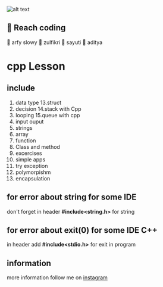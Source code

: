 ![alt text](https://www.educative.io/api/page/5393602882568192/image/download/6038586442907648)
## :boy: Reach coding
:boy: arfy slowy
:boy: zulfikri
:boy: sayuti
:boy: aditya 

# cpp Lesson
## include
1. data type              13.struct
2. decision               14.stack with Cpp
3. looping                15.queue with cpp
4. input ouput
5. strings
6. array
7. function
8. Class and method
8. excercises
9. simple apps
10. try exception
11. polymorpishm
12. encapsulation

## for error about string for some IDE
don't forget in header **#include<string.h>** for string
## for error about exit(0) for some IDE C++
in header add **#include<stdio.h>** for exit in program

## information
more information follow me on [instagram](https://instagram.com/arfy.slowy)
